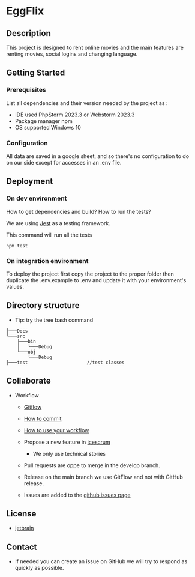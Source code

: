 # EggFlix

## Description

This project is designed to rent online movies and the main features are renting movies, social logins and changing language.

## Getting Started

### Prerequisites

List all dependencies and their version needed by the project as :

* IDE used PhpStorm 2023.3 or Webstorm 2023.3
* Package manager npm
* OS supported Windows 10

### Configuration

All data are saved in a google sheet, and so there's no configuration to do on our side except for accesses in an .env file.

## Deployment

### On dev environment

How to get dependencies and build?
How to run the tests?

We are using [Jest](https://jestjs.io/) as a testing framework.

This command will run all the tests
```shell
npm test
```

### On integration environment

To deploy the project first copy the project to the proper folder then duplicate the .env.example to .env and 
update it with your environment's values.

## Directory structure

* Tip: try the tree bash command

```shell
├───Docs                            
└───src                                    
    ├───bin
    │   └───Debug
    └───obj
        └───Debug
├───test                      //test classes
```

## Collaborate

* Workflow
  * [Gitflow](https://www.atlassian.com/fr/git/tutorials/comparing-workflows/gitflow-workflow#:~:text=Gitflow%20est%20l'un%20des,les%20hotfix%20vers%20la%20production.)
  * [How to commit](https://www.conventionalcommits.org/en/v1.0.0/)
  * [How to use your workflow](https://nvie.com/posts/a-successful-git-branching-model/)

  * Propose a new feature in [icescrum](...) 
    * We only use technical stories
  * Pull requests are oppe to merge in the develop branch.
  * Release on the main branch we use GitFlow and not with GitHub release.
  * Issues are added to the [github issues page](https://github.com/JuilletMikael/RIA-EggFlix/issues)

## License

* [jetbrain](/docs.github.com/en/repositories/managing-your-repositorys-settings-and-features/customizing-your-repository/https://www.jetbrains.com/)

## Contact

* If needed you can create an issue on GitHub we will try to respond as quickly as possible.
